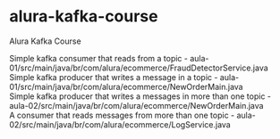 # alura-kafka-course
Alura Kafka Course


Simple kafka consumer that reads from a topic - aula-01/src/main/java/br/com/alura/ecommerce/FraudDetectorService.java
</br>
Simple kafka producer that writes a message in a topic - aula-01/src/main/java/br/com/alura/ecommerce/NewOrderMain.java
</br>
Simple kafka producer that writes a messages in more than one topic - aula-02/src/main/java/br/com/alura/ecommerce/NewOrderMain.java
</br>
A consumer that reads messages from more than one topic - aula-02/src/main/java/br/com/alura/ecommerce/LogService.java
